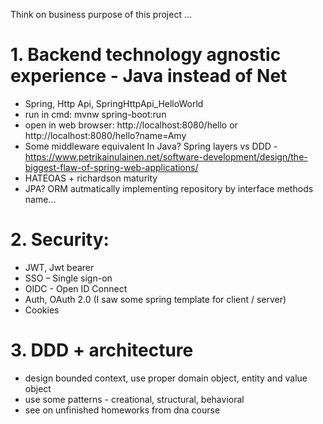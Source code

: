 Think on business purpose of this project ...

# 1. Backend technology agnostic experience - Java instead of Net

- Spring, Http Api, SpringHttpApi_HelloWorld
- run in cmd: mvnw spring-boot:run
- open in web browser: http://localhost:8080/hello or http://localhost:8080/hello?name=Amy
- Some middleware equivalent In Java? Spring layers vs DDD - https://www.petrikainulainen.net/software-development/design/the-biggest-flaw-of-spring-web-applications/
- HATEOAS + richardson maturity
- JPA? ORM autmatically implementing repository by interface methods name...

# 2. Security:

-	JWT, Jwt bearer
-	SSO – Single sign-on
-	OIDC - Open ID Connect
-	Auth, OAuth 2.0 (I saw some spring template for client / server)
- Cookies

# 3. DDD + architecture

- design bounded context, use proper domain object, entity and value object
- use some patterns - creational, structural, behavioral
- see on unfinished homeworks from dna course 

